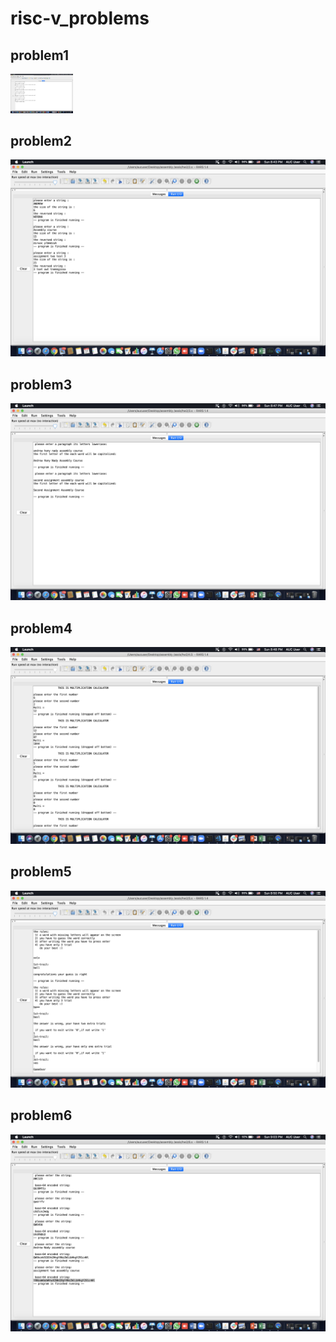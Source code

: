 # risc-v_problems

 ## problem1
 <div>
 <img src="1.png" width=100px/>
 </div>
 
 
  ## problem2
  
  <div>
 <img src="2.png "/>
 </div>
 
   ## problem3
   
   <div>
 <img src="3.png "/>
 </div>
 
   ## problem4
    
  <div>
 <img src="4.png "/>
 </div>
 
   ## problem5
     
   <div>
 <img src="5.png "/>
 </div>
 
   ## problem6
      
   <div>
 <img src="6.png "/>
 </div>
